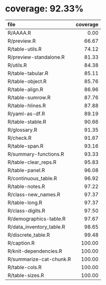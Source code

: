 # coverage: 92.33%

|file                     | coverage|
|:------------------------|--------:|
|R/AAAA.R                 |     0.00|
|R/preview.R              |    66.67|
|R/table-utils.R          |    74.12|
|R/preview-standalone.R   |    81.33|
|R/utils.R                |    84.38|
|R/table-tabular.R        |    85.11|
|R/table-object.R         |    85.76|
|R/table-align.R          |    86.96|
|R/table-sumrow.R         |    87.76|
|R/table-hlines.R         |    87.88|
|R/yaml-as-df.R           |    89.19|
|R/table-stable.R         |    90.66|
|R/glossary.R             |    91.35|
|R/check.R                |    91.67|
|R/table-span.R           |    93.16|
|R/summary-functions.R    |    93.33|
|R/table-clear_reps.R     |    95.83|
|R/table-panel.R          |    96.08|
|R/continuous_table.R     |    96.92|
|R/table-notes.R          |    97.22|
|R/class-new_names.R      |    97.37|
|R/table-long.R           |    97.37|
|R/class-digits.R         |    97.50|
|R/demographics-table.R   |    97.67|
|R/data_inventory_table.R |    98.65|
|R/discrete_table.R       |    99.48|
|R/caption.R              |   100.00|
|R/knit-dependencies.R    |   100.00|
|R/summarize-cat-chunk.R  |   100.00|
|R/table-cols.R           |   100.00|
|R/table-sizes.R          |   100.00|

